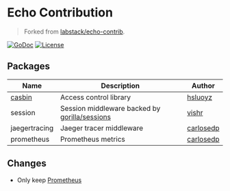 # Echo Contribution

> Forked from [labstack/echo-contrib](https://github.com/labstack/echo-contrib).

 [![GoDoc](http://img.shields.io/badge/go-documentation-blue.svg?style=flat-square)](http://godoc.org/github.com/aaronjan/echo-contrib)
 [![License](http://img.shields.io/badge/license-mit-blue.svg?style=flat-square)](https://raw.githubusercontent.com/aaronjan/echo-contrib/master/LICENSE)

## Packages

Name | Description | Author
--- | --- | ---
[casbin](https://github.com/casbin/casbin) | Access control library | [hsluoyz](https://github.com/hsluoyz)
session | Session middleware backed by [gorilla/sessions](https://github.com/gorilla/sessions) | [vishr](https://github.com/vishr)
jaegertracing | Jaeger tracer middleware | [carlosedp](https://github.com/carlosedp)
prometheus | Prometheus metrics | [carlosedp](https://github.com/carlosedp)

## Changes

- Only keep [Prometheus](prometheus/)
